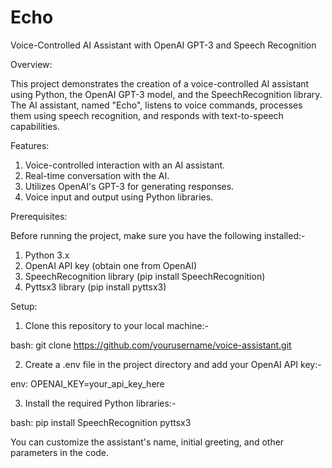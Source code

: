 # Echo

Voice-Controlled AI Assistant with OpenAI GPT-3 and Speech Recognition

Overview:

This project demonstrates the creation of a voice-controlled AI assistant using Python, the OpenAI GPT-3 model, and the SpeechRecognition library. The AI assistant, named "Echo", listens to voice commands, processes them using speech recognition, and responds with text-to-speech capabilities.


Features:

1. Voice-controlled interaction with an AI assistant.
2. Real-time conversation with the AI.
3. Utilizes OpenAI's GPT-3 for generating responses.
4. Voice input and output using Python libraries.


Prerequisites:

Before running the project, make sure you have the following installed:-

1. Python 3.x
2. OpenAI API key (obtain one from OpenAI)
3. SpeechRecognition library (pip install SpeechRecognition)
4. Pyttsx3 library (pip install pyttsx3)


Setup:
1. Clone this repository to your local machine:-

bash:
git clone https://github.com/yourusername/voice-assistant.git

2. Create a .env file in the project directory and add your OpenAI API key:-

env:
OPENAI_KEY=your_api_key_here

3. Install the required Python libraries:-

bash:
pip install SpeechRecognition pyttsx3 


You can customize the assistant's name, initial greeting, and other parameters in the code.
